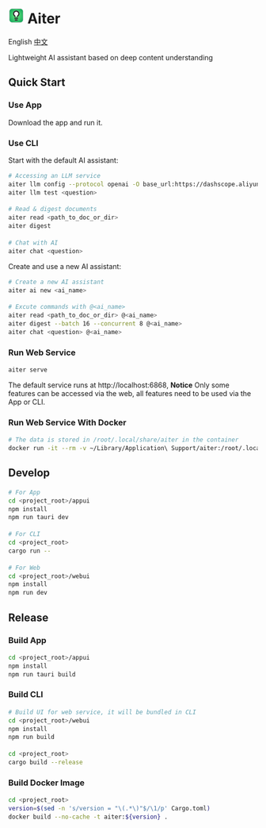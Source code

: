 # ![](logo.png) Aiter

English [中文](README.zh-CN.md)

Lightweight AI assistant based on deep content understanding

## Quick Start

### Use App

Download the app and run it.

### Use CLI

Start with the default AI assistant:

```sh
# Accessing an LLM service
aiter llm config --protocol openai -O base_url:https://dashscope.aliyuncs.com/compatible-mode/v1 -O api_key:sk-xxx -O model:qwen-max-latest qwen
aiter llm test <question>

# Read & digest documents
aiter read <path_to_doc_or_dir>
aiter digest

# Chat with AI
aiter chat <question>
```

Create and use a new AI assistant:

```sh
# Create a new AI assistant
aiter ai new <ai_name>

# Excute commands with @<ai_name>
aiter read <path_to_doc_or_dir> @<ai_name>
aiter digest --batch 16 --concurrent 8 @<ai_name>
aiter chat <question> @<ai_name>
```

### Run Web Service

```sh
aiter serve
```

The default service runs at http://localhost:6868, **Notice** Only some features can be accessed via the web, all features need to be used via the App or CLI.

### Run Web Service With Docker

```sh
# The data is stored in /root/.local/share/aiter in the container
docker run -it --rm -v ~/Library/Application\ Support/aiter:/root/.local/share/aiter -p 6868:6868 aiter
```

## Develop

```sh
# For App
cd <project_root>/appui
npm install
npm run tauri dev

# For CLI
cd <project_root>
cargo run --

# For Web
cd <project_root>/webui
npm install
npm run dev
```

## Release

### Build App

```sh
cd <project_root>/appui
npm install
npm run tauri build
```

### Build CLI

```sh
# Build UI for web service, it will be bundled in CLI
cd <project_root>/webui
npm install
npm run build

cd <project_root>
cargo build --release
```

### Build Docker Image

```sh
cd <project_root>
version=$(sed -n 's/version = "\(.*\)"$/\1/p' Cargo.toml)
docker build --no-cache -t aiter:${version} .
```
